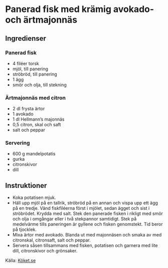 # Panerad fisk med krämig avokado- och ärtmajonnäs

## Ingredienser

### Panerad fisk
* 4 filéer torsk
* mjöl, till panering
* ströbröd, till panering
* 1 ägg
* smör och olja, till stekning

### Ärtmajonnäs med citron
* 2 dl frysta ärtor
* 1 avokado
* 1 dl Hellmann’s majonnäs
* 0,5 citron, skal och saft
* salt och peppar

### Servering
* 600 g mandelpotatis
* gurka
* citronskivor
* dill

## Instruktioner

* Koka potatisen mjuk.
* Häll upp mjöl på en tallrik, ströbröd på en annan och vispa upp ett ägg på en tredje. Vänd fiskfiléerna först i mjölet, sedan ägget och sist i ströbrödet. Krydda med salt. Stek den panerade fisken i rikligt med smör och olja i omgångar eller i två stekpannor samtidigt. Stek på medelvärme tills paneringen är gyllene och fisken genomstekt. Tid beror på tjocklek.
* Mixa ärtor med avokado. Blanda ut med majonnäsen och smaka av med citronskal, citronsaft, salt och peppar.
* Servera såsen tillsammans med fisken, potatisen och garnera med lite dill, citronskivor och grönsaker.

Källa: [Köket.se](https://www.koket.se/panerad-fisk-med-kramig-avokado-och-artmajonnas)